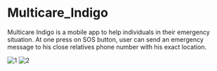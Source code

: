 # Multicare_Indigo
Multicare Indigo is a mobile app to help individuals in their emergency situation. At one press on SOS button, user can send an emergency message to his close relatives phone number with his exact location.



![1](https://github.com/amina2155/Multicare_Indigo/assets/98386611/79f8597b-4fef-46b0-883d-8d00c8fc0a8d)
![2](https://github.com/amina2155/Multicare_Indigo/assets/98386611/2a86d3d8-7018-4b45-8b55-1351d347d09c)
